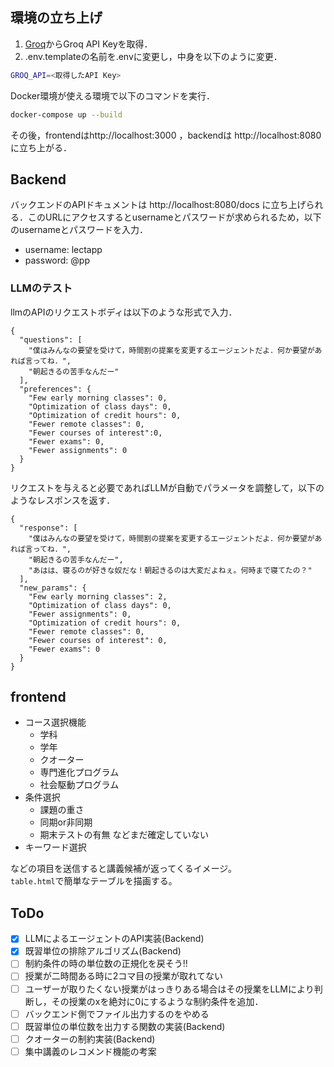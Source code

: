 ## 環境の立ち上げ
1. [Groq](https://console.groq.com/keys)からGroq API Keyを取得．
2. .env.templateの名前を.envに変更し，中身を以下のように変更．
```bash
GROQ_API=<取得したAPI Key>
```
Docker環境が使える環境で以下のコマンドを実行．
```bash
docker-compose up --build
```
その後，frontendはhttp://localhost:3000 ，backendは http://localhost:8080に立ち上がる．

## Backend
バックエンドのAPIドキュメントは
http://localhost:8080/docs に立ち上げられる．このURLにアクセスするとusernameとパスワードが求められるため，以下のusernameとパスワードを入力．
- username: lectapp
- password: @pp
### LLMのテスト
llmのAPIのリクエストボディは以下のような形式で入力．
```
{
  "questions": [
    "僕はみんなの要望を受けて，時間割の提案を変更するエージェントだよ．何か要望があれば言ってね．",
    "朝起きるの苦手なんだー"
  ],
  "preferences": {
    "Few early morning classes": 0,
    "Optimization of class days": 0,
    "Optimization of credit hours": 0,
    "Fewer remote classes": 0,
    "Fewer courses of interest":0,
    "Fewer exams": 0,
    "Fewer assignments": 0
  }
}
```

リクエストを与えると必要であればLLMが自動でパラメータを調整して，以下のようなレスポンスを返す．
```
{
  "response": [
    "僕はみんなの要望を受けて，時間割の提案を変更するエージェントだよ．何か要望があれば言ってね．",
    "朝起きるの苦手なんだー",
    "あはは、寝るのが好きな奴だな！朝起きるのは大変だよねぇ。何時まで寝てたの？"
  ],
  "new_params": {
    "Few early morning classes": 2,
    "Optimization of class days": 0,
    "Fewer assignments": 0,
    "Optimization of credit hours": 0,
    "Fewer remote classes": 0,
    "Fewer courses of interest": 0,
    "Fewer exams": 0
  }
}
```

## frontend
- コース選択機能
    - 学科
    - 学年
    - クオーター
    - 専門進化プログラム
    - 社会駆動プログラム
- 条件選択
    - 課題の重さ
    - 同期or非同期
    - 期末テストの有無
    などまだ確定していない
- キーワード選択

などの項目を送信すると講義候補が返ってくるイメージ。<br>
`table.html`で簡単なテーブルを描画する。

## ToDo
- [x] LLMによるエージェントのAPI実装(Backend)
- [x] 既習単位の排除アルゴリズム(Backend)
- [ ] 制約条件の時の単位数の正規化を戻そう!!
- [ ] 授業が二時間ある時に2コマ目の授業が取れてない
- [ ] ユーザーが取りたくない授業がはっきりある場合はその授業をLLMにより判断し，その授業のxを絶対に0にするような制約条件を追加．
- [ ] バックエンド側でファイル出力するのをやめる
- [ ] 既習単位の単位数を出力する関数の実装(Backend)
- [ ] クオーターの制約実装(Backend)
- [ ] 集中講義のレコメンド機能の考案